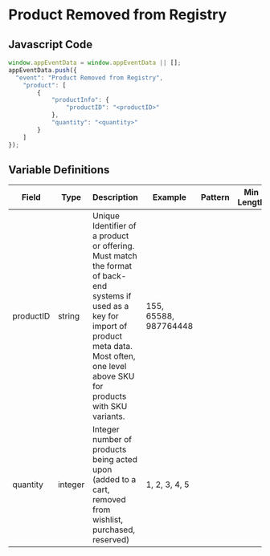 # Product Removed from Registry

### 

## Javascript Code
```js
window.appEventData = window.appEventData || [];
appEventData.push({
  "event": "Product Removed from Registry",
    "product": [
        {
            "productInfo": {
                "productID": "<productID>"
            },
            "quantity": "<quantity>"
        }
    ]
});
```

## Variable Definitions

|Field|Type|Description|Example|Pattern|Min Length|Max Length|Minimum|Maximum|Multiple Of|
| --- | --- | --- | --- | --- | --- | --- | --- | --- | --- |
|productID|string|Unique Identifier of a product or offering.  Must match the format of back-end systems if used as a key for import of product meta data. Most often, one level above SKU for products with SKU variants. |155, 65588, 987764448|||||||
|quantity|integer|Integer number of products being acted upon \(added to a cart, removed from wishlist, purchased, reserved\)|1, 2, 3, 4, 5||||1|||
